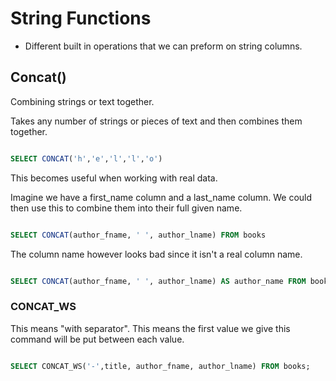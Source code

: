 # String Functions

- Different built in operations that we can preform on string columns.

## Concat()

Combining strings or text together.

Takes any number of strings or pieces of text and then combines them together.

```sql

SELECT CONCAT('h','e','l','l','o')

```

This becomes useful when working with real data.

Imagine we have a first_name column and a last_name column. We could then use this to combine them into their full given name.

```sql

SELECT CONCAT(author_fname, ' ', author_lname) FROM books

```

The column name however looks bad since it isn't a real column name.

```sql

SELECT CONCAT(author_fname, ' ', author_lname) AS author_name FROM books

```

### CONCAT_WS

This means "with separator". This means the first value we give this command will be put between each value.

```sql

SELECT CONCAT_WS('-',title, author_fname, author_lname) FROM books;

```